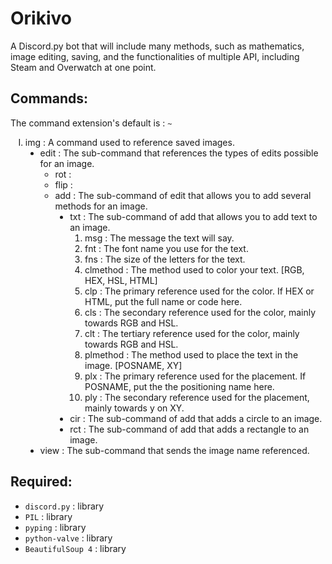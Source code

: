 # Orikivo
A Discord.py bot that will include many methods, such as mathematics, image editing, saving, and the functionalities of multiple API, including Steam and Overwatch at one point.

## Commands:
The command extension's default is : `~`

<ol type="I">
   <li>img : A command used to reference saved images.
   <ul type="disc">
      <li>edit : The sub-command that references the types of edits possible for an image.
      <ul type="circle">
         <li>rot :</li>
         <li>flip :</li>
         <li>add : The sub-command of edit that allows you to add several methods for an image.
         <ul type="disc">
            <li>txt : The sub-command of add that allows you to add text to an image.
            <ol type="1">
               <li>msg : The message the text will say.</li>
               <li>fnt : The font name you use for the text.</li>
               <li>fns : The size of the letters for the text.</li>
               <li>clmethod : The method used to color your text. [RGB, HEX, HSL, HTML]</li>
               <li>clp : The primary reference used for the color. If HEX or HTML, put the full name or code here.</li>
               <li>cls : The secondary reference used for the color, mainly towards RGB and HSL.</li>
               <li>clt : The tertiary reference used for the color, mainly towards RGB and HSL.</li>
               <li>plmethod : The method used to place the text in the image. [POSNAME, XY]</li>
               <li>plx : The primary reference used for the placement. If POSNAME, put the the positioning name here.</li>
               <li>ply : The secondary reference used for the placement, mainly towards y on XY.</li>
            </ol>
            </li>
            <li>cir : The sub-command of add that adds a circle to an image.</li>
            <li>rct : The sub-command of add that adds a rectangle to an image.</li>
         </ul>
         </li>
      </li>   
      </ul>
   <li>view : The sub-command that sends the image name referenced.</li>
   </ul>
</li>
</ol>

## Required:
- `discord.py` : library
- `PIL` : library
- `pyping` : library
- `python-valve` : library
- `BeautifulSoup 4` : library
